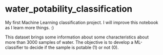 # water_potability_classification
My first Machine Learning classification project. I will improve this notebook as I learn more things. :)

This dataset brings some information about some characteristics about more than 3000 samples of water. The objective is to develop a ML-classifier to decide if the sample is potable (1) or not (0).
